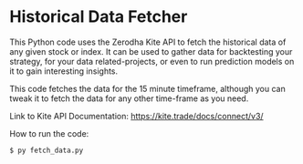
# Historical Data Fetcher

This Python code uses the Zerodha Kite API to fetch the historical data of any given stock or index. It can be used to gather data for backtesting your strategy, for your data related-projects, or even to run prediction models on it to gain interesting insights.

This code fetches the data for the 15 minute timeframe, although you can tweak it to fetch the data for any other time-frame as you need. 

Link to Kite API Documentation: https://kite.trade/docs/connect/v3/
 
How to run the code:
```
$ py fetch_data.py
```
